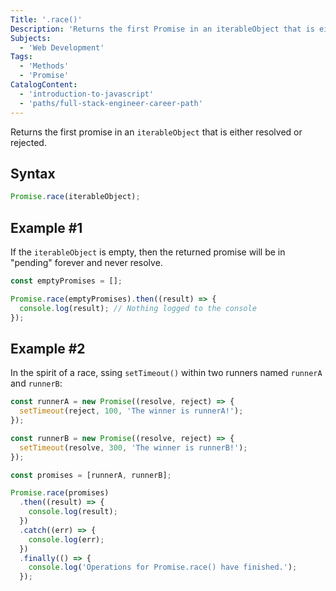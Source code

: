 ```yaml
---
Title: '.race()'
Description: 'Returns the first Promise in an iterableObject that is either resolved or rejected.'
Subjects:
  - 'Web Development'
Tags:
  - 'Methods'
  - 'Promise'
CatalogContent:
  - 'introduction-to-javascript'
  - 'paths/full-stack-engineer-career-path'
---
```


Returns the first promise in an `iterableObject` that is either resolved or rejected.

## Syntax

```js
Promise.race(iterableObject);
```

## Example #1

If the `iterableObject` is empty, then the returned promise will be in "pending" forever and never resolve.

```js
const emptyPromises = [];

Promise.race(emptyPromises).then((result) => {
  console.log(result); // Nothing logged to the console
});
```

## Example #2

In the spirit of a race, ssing `setTimeout()` within two runners named `runnerA` and `runnerB`:

```js
const runnerA = new Promise((resolve, reject) => {
  setTimeout(reject, 100, 'The winner is runnerA!');
});

const runnerB = new Promise((resolve, reject) => {
  setTimeout(resolve, 300, 'The winner is runnerB!');
});

const promises = [runnerA, runnerB];

Promise.race(promises)
  .then((result) => {
    console.log(result);
  })
  .catch((err) => {
    console.log(err);
  })
  .finally(() => {
    console.log('Operations for Promise.race() have finished.');
  });
```
